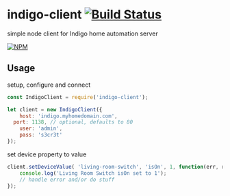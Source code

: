 indigo-client [![Build Status](https://travis-ci.org/yamanote1138/indigo-client.png?branch=master)](https://travis-ci.org/yamanote1138/indigo-client)
=============

simple node client for Indigo home automation server

[![NPM](https://nodei.co/npm/indigo-client.png?compact=true)](https://nodei.co/npm/indigo-client/)

## Usage

setup, configure and connect
```javascript
const IndigoClient = require('indigo-client');

let client = new IndigoClient({
	host: 'indigo.myhomedomain.com',
  port: 1138, // optional, defaults to 80
	user: 'admin',
	pass: 's3cr3t'
});
```

set device property to value
```javascript
client.setDeviceValue( 'living-room-switch', 'isOn', 1, function(err, res, body){
	console.log('Living Room Switch isOn set to 1');
	// handle error and/or do stuff
});
```
